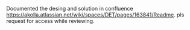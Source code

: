 Documented the desing and solution in confluence https://akolla.atlassian.net/wiki/spaces/DET/pages/163841/Readme.  pls request for access while reviewing. 
